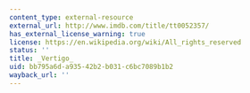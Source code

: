 ```yaml
---
content_type: external-resource
external_url: http://www.imdb.com/title/tt0052357/
has_external_license_warning: true
license: https://en.wikipedia.org/wiki/All_rights_reserved
status: ''
title: _Vertigo_
uid: bb795a6d-a935-42b2-b031-c6bc7089b1b2
wayback_url: ''
---
```

